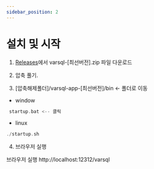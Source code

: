 ```yaml
---
sidebar_position: 2
---
```


# 설치 및 시작

1. [Releases](https://github.com/varsqlinfo/varsql/releases/latest)에서 varsql-\[최선버전].zip 파일 다운로드

2. 압축 풀기.

3. [압축해제폴더]/varsql-app-\[최선버전]/bin ← 폴더로 이동

- window

```c
 startup.bat <-- 클릭
```

- linux

```c
./startup.sh
```

4. 브라우저 실행

브라우저 실행 http://localhost:12312/varsql
